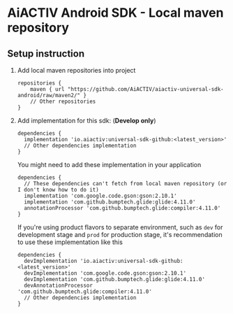 # AiACTIV Android SDK - Local maven repository

## Setup instruction
1. Add local maven repositories into project
   ```
   repositories {
       maven { url "https://github.com/AiACTIV/aiactiv-universal-sdk-android/raw/maven2/" }
       // Other repositories
   }
   ```
2. Add implementation for this sdk: (**Develop only**)
   ```
   dependencies {
     implementation 'io.aiactiv:universal-sdk-github:<latest_version>'
     // Other dependencies implementation
   }
   ```
   You might need to add these implementation in your application
   ```
   dependencies {
     // These dependencies can't fetch from local maven repository (or I don't know how to do it)
     implementation 'com.google.code.gson:gson:2.10.1'
     implementation 'com.github.bumptech.glide:glide:4.11.0'
     annotationProcessor 'com.github.bumptech.glide:compiler:4.11.0'
   }
   ```
   If you're using product flavors to separate environment, such as `dev` for development stage and `prod` for production stage, it's recommendation to use these implementation like this
   ```
   dependencies {
     devImplementation 'io.aiactiv:universal-sdk-github:<latest_version>'
     devImplementation 'com.google.code.gson:gson:2.10.1'
     devImplementation 'com.github.bumptech.glide:glide:4.11.0'
     devAnnotationProcessor 'com.github.bumptech.glide:compiler:4.11.0'
     // Other dependencies implementation
   }
   ```
